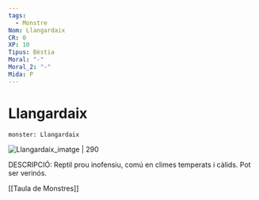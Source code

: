 ```yaml
---
tags:
  - Monstre
Nom: Llangardaix
CR: 0
XP: 10
Tipus: Bèstia
Moral: "-"
Moral_2: "-"
Mida: P
---
```

# Llangardaix

```statblock
monster: Llangardaix
```

![Llangardaix_imatge | 290](https://encrypted-tbn0.gstatic.com/images?q=tbn:ANd9GcRKazKQPHd2pDx9O1OHysp9aNTk98_xpU30h7itRjHZauvTNaCn)

DESCRIPCIÓ: 
Reptil prou inofensiu, comú en climes temperats i càlids. Pot ser verinós.

[[Taula de Monstres]]